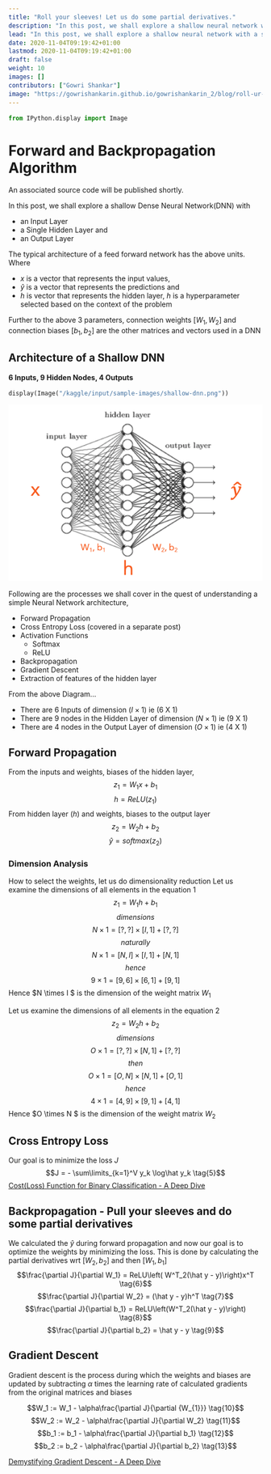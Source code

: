 ```yaml
---
title: "Roll your sleeves! Let us do some partial derivatives."
description: "In this post, we shall explore a shallow neural network with a single hidden layer and the math behind back propagation algorithm, gradient descent"
lead: "In this post, we shall explore a shallow neural network with a single hidden layer and the math behind back propagation algorithm, gradient descent"
date: 2020-11-04T09:19:42+01:00
lastmod: 2020-11-04T09:19:42+01:00
draft: false
weight: 10
images: []
contributors: ["Gowri Shankar"]
image: "https://gowrishankarin.github.io/gowrishankarin_2/blog/roll-ur-sleeves-let-s-do-some-partial-derivatives/output_3_0.png"
---
```


```python
from IPython.display import Image
```

# Forward and Backpropagation Algorithm

An associated source code will be published shortly.

In this post, we shall explore a shallow Dense Neural Network(DNN) with 
- an Input Layer
- a Single Hidden Layer and
- an Output Layer

The typical architecture of a feed forward network has the above units. 
Where 
- $x$ is a vector that represents the input values, 
- $\hat y$ is a vector that represents the predictions and 
- $h$ is vector that represents the hidden layer, $h$ is a hyperparameter selected based on the context of the problem

Further to the above 3 parameters, connection weights $[W_1, W_2]$ and connection biases $[b_1, b_2]$ are the other matrices and vectors used in a DNN

## Architecture of a Shallow DNN
**6 Inputs, 9 Hidden Nodes, 4 Outputs**


```python
display(Image("/kaggle/input/sample-images/shallow-dnn.png"))
```


![png](output_3_0.png)



Following are the processes we shall cover in the quest of understanding a simple Neural Network architecture,  
- Forward Propagation
- Cross Entropy Loss (covered in a separate post)
- Activation Functions
    - Softmax
    - ReLU
- Backpropagation
- Gradient Descent
- Extraction of features of the hidden layer

From the above Diagram...
- There are 6 Inputs of dimension $(I \times 1)$ ie (6 X 1)
- There are 9 nodes in the Hidden Layer of dimension $(N \times 1)$ ie (9 X 1)
- There are 4 nodes in the Output Layer of dimension $(O \times 1)$ ie (4 X 1)

## Forward Propagation
From the inputs and weights, biases of the hidden layer, 
$$z_1 = W_1x + b_1 \tag{1}$$
$$h = ReLU(z_1) \tag{2}$$
From hidden layer ($h$) and weights, biases to the output layer
$$z_2 = W_2h + b_2 \tag{3}$$
$$\hat y = softmax(z_2) \tag{4}$$

### Dimension Analysis
How to select the weights, let us do dimensionality reduction
Let us examine the dimensions of all elements in the equation 1
$$z_1 = W_1h + b_1$$
$$dimensions$$
$$N \times 1 = [?, ?] \times [I, 1] + [?, ?]$$
$$naturally$$
$$N \times 1 = [N, I] \times [I, 1] + [N, 1]$$
$$hence$$
$$9 \times 1 = [9, 6] \times [6, 1] + [9, 1]$$
Hence $N \times I $ is the dimension of the weight matrix $W_1$


Let us examine the dimensions of all elements in the equation 2
$$z_2 = W_2h + b_2$$
$$dimensions$$
$$O \times 1 = [?, ?] \times [N, 1] + [?, ?]$$
$$then$$
$$O \times 1 = [O, N] \times [N, 1] + [O, 1]$$
$$hence$$
$$4 \times 1 = [4, 9] \times [9, 1] + [4, 1]$$
Hence $O \times N $ is the dimension of the weight matrix $W_2$

## Cross Entropy Loss
Our goal is to minimize the loss $J$
$$J = - \sum\limits_{k=1}^V y_k \log\hat y_k \tag{5}$$ 
[Cost(Loss) Function for Binary Classification - A Deep Dive](https://www.linkedin.com/pulse/costloss-function-binary-classification-gowri-shankar/)

## Backpropagation - Pull your sleeves and do some partial derivatives
We calculated the $\hat y$ during forward propagation and now our goal is to optimize the weights by minimizing the loss. This is done by calculating the partial derivatives wrt $[W_2, b_2]$ and then $[W_1, b_1]$
$$\frac{\partial J}{\partial W_1} = ReLU\left( W^T_2(\hat y - y)\right)x^T \tag{6}$$
$$\frac{\partial J}{\partial W_2} = (\hat y - y)h^T \tag{7}$$
$$\frac{\partial J}{\partial b_1} = ReLU\left(W^T_2(\hat y - y)\right) \tag{8}$$
$$\frac{\partial J}{\partial b_2} = \hat y - y \tag{9}$$

## Gradient Descent
Gradient descent is the process during which the weights and biases are updated by subtracting $\alpha$ times the learning rate of calculated gradients from the original matrices and biases

$$W_1 := W_1 - \alpha\frac{\partial J}{\partial {W_{1}}} \tag{10}$$
$$W_2 := W_2 - \alpha\frac{\partial J}{\partial W_2} \tag{11}$$
$$b_1 := b_1 - \alpha\frac{\partial J}{\partial b_1} \tag{12}$$
$$b_2 := b_2 - \alpha\frac{\partial J}{\partial b_2} \tag{13}$$

[Demystifying Gradient Descent - A Deep Dive](https://www.linkedin.com/pulse/demystifying-gradient-descent-classification-problem-gowri-shankar/)


```python

```
